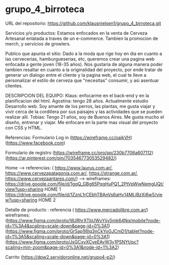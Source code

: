 # grupo_4_birroteca
URL del repositorio: https://github.com/klausnielsen1/grupo_4_birroteca.git


Servicios y/o productos:
Estamos enfocados en la venta de Cerveza Artesanal enlatada a traves de un e-commerce. Tambien la promocion de merch, y servicios de growlers. 

Publico que apunta el sitio:
Dado a la moda que rige hoy en dia en cuanto a las cervecerias, hamburgueserias, etc, queremos crear una pagina web enfocada a gente joven (18-35 años). Nos gustaria de alguna manera poder tambien resaltar en cuanto a la originalidad del proyecto, por ende tratar de generar un dialogo entre el cliente y la pagina web, el cual te lleve a personalizar el estilo de cerveza que "necesitas"  consumir, y asi asentuar clientes. 

DESCRIPCION DEL EQUIPO:
Klaus: enfocarme en el back-end y en la planificacion del html.
Agostina: tengo 28 años. Actualmente estudio Desarrollo web. Soy amante de los perros, las plantas, me gusta viajar y vivir cerca de la cordillera por sus paisajes y las actividades que se pueden realizar allí. 
Tobias: Tengo 21 años, soy de Buenos Aires. Me gusta mucho el diseño, entrenar y viajar. Me enfocare en la parte mas visual del proyecto con CSS y HTML.




Referencias:
Formulario Log in (https://wireframe.cc/oaikVH)(https://www.facebook.com)


Formulario de registro (https://wireframe.cc/pro/pp/230b7706a607112)(https://ar.pinterest.com/pin/703546773053529482/)


Home --> referencias: ( https://www.laurus.com.ar/, https://www.cervezapatagonia.com.ar/, https://strange.com.ar/, https://www.cervezaantares.com/)
--> wireframes: https://drive.google.com/file/d/1gqQ_GBg65PqgHuPQ1_2PtVpWwNemgUQt/view?usp=sharing HOME 1
https://drive.google.com/file/d/1ZznL1rCEbhTBAnVs6aHv14MLjBzXi6w5/view?usp=sharing HOME 2

Detalle de producto :  referencia ( https://www.mercadolibre.com.ar/)
wireframes:
(https://www.figma.com/proto/WJRhrXTbUWvYjjv5mk64Nq/mobile?node-id=1%3A4&scaling=scale-down&page-id=0%3A1)
(https://www.figma.com/proto/Gr5ap1I6lq3nCkYoGJCmD1/tablet?node-id=1%3A5&scaling=scale-down&page-id=0%3A1)
(https://www.figma.com/proto/JsGCxvXCveEAvW3y1PSNYt/pc?scaling=min-zoom&page-id=0%3A1&node-id=1%3A2)


Carrito (https://dpw2.servidoronline.net/grupo4-p2/)


